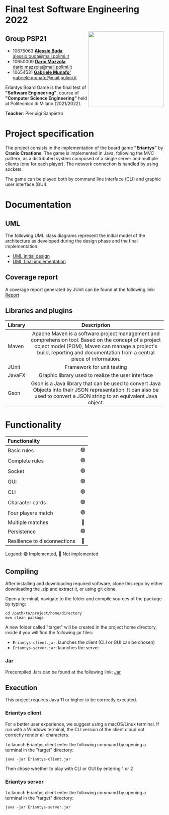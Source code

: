 # Final test Software Engineering 2022

<img src="https://www.craniocreations.it/wp-content/uploads/2021/06/Eriantys_scatolaFrontombra-600x600.png" width=240px height=240px align="right" alt=""/>

## Group PSP21

- 10675063    [**Alessio Buda**](https://github.com/alessio-buda) <br>alessio.buda@mail.polimi.it
- 10650009    [**Dario Mazzola**](https://github.com/DarioMazzola) <br>dario.mazzola@mail.polimi.it
- 10654531    [**Gabriele Munafo'**](https://github.com/GabrieleMunafo) <br>gabriele.munafo@mail.polimi.it

Eriantys Board Game is the final test of **"Software Engineering"**, course of **"Computer Science Engineering"** held at Politecnico di Milano (2021/2022).

**Teacher**: Pierluigi Sanpietro

# Project specification 

The project consists in the implementation of the board game **"Eriantys"** by **Cranio Creations**. The game is implemented in Java, following the MVC pattern, as a distributed system composed of a single server and multiple clients (one for each player). The network connection is handled by using sockets.

The game can be played both by command line interface (CLI) and graphic user interface (GUI).

# Documentation

## UML

The following UML class diagrams represent the initial model of the architecture as developed during the design phase and the final implementation.

- [UML initial design](https://github.com/DarioMazzola/ing-sw-2022-Buda-Mazzola-Munafo/blob/main/deliverables/UML_initial_design.png)
- [UML final implementation](https://github.com/DarioMazzola/ing-sw-2022-Buda-Mazzola-Munafo/blob/main/deliverables/UML_final_implementation.png)

## Coverage report

A coverage report generated by JUnit can be found at the following link: [Report](https://github.com/DarioMazzola/ing-sw-2022-Buda-Mazzola-Munafo/tree/main/deliverables/report)

## Libraries and plugins

| Library |                                                                                                                                                                   Descriprion                                                                                                                                                                   |
|:--------|:-----------------------------------------------------------------------------------------------------------------------------------------------------------------------------------------------------------------------------------------------------------------------------------------------------------------------------------------------:|
| Maven   |                                                        Apache Maven is a software project management and comprehension tool. Based on the concept of a project object model (POM), Maven can manage a project's build, reporting and documentation from a central piece of information.                                                         |
| JUnit   |                                                                                                                                                           Framework for unit testing                                                                                                                                                            |
| JavaFX  |                                                                                                                                               Graphic library used to realize the user interface                                                                                                                                                |
| Gson    |                                                                                   Gson is a Java library that can be used to convert Java Objects into their JSON representation. It can also be used to convert a JSON string to an equivalent Java object.                                                                                    |


# Functionality

| Functionality                |     |
|:-----------------------------|:---:|
| Basic rules                  | 🟢  |
| Complete rules               | 🟢  |
| Socket                       | 🟢  |
| GUI                          | 🟢  |
| CLI                          | 🟢  |
| Character cards              | 🟢  |
| Four players match           | 🟢  |
| Multiple matches             | 🔴  |
| Persistence                  | 🟢  |
| Resilience to disconnections | 🔴  |

Legend: 🟢 Implemented, 🔴 Not implemented

## Compiling 

After installing and downloading required software, clone this repo by either downloading the .zip and extract it, or using git clone.

Open a terminal, navigate to the folder and compile sources of the package by typing:

```
cd /path/to/project/home/directory
mvn clean package
```

A new folder called "target" will be created in the project home directory, inside it you will find the following jar files:

- `Eriantys-client.jar`: launches the client (CLI or GUI can be chosen)
- `Eriantys-server.jar`: launches the server

### Jar

Precompiled Jars can be found at the following link: [Jar]()

## Execution

This project requires Java 11 or higher to be correctly executed.

### Eriantys client

For a better user experience, we suggest using a macOS/Linux terminal. If run with a Windows terminal, the CLI version of the client cloud not correctly render all characters. 

To launch Eriantys client enter the following command by opening a terminal in the "target" directory:

```
java -jar Eriantys-client.jar
```

Then chose whether to play with CLI or GUI by entering 1 or 2

### Eriantys server

To launch Eriantys client enter the following command by opening a terminal in the "target" directory:

```
java -jar Eriantys-server.jar
```